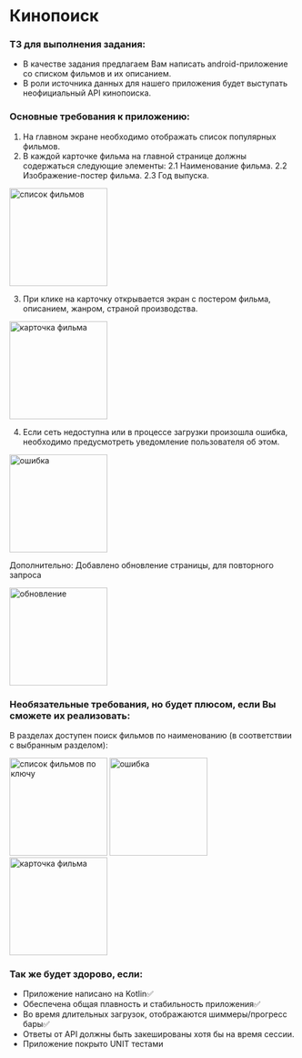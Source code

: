 # Кинопоиск

### ТЗ для выполнения задания:
- В качестве задания предлагаем Вам написать android-приложение со списком фильмов и их 
описанием.
- В роли источника данных для нашего приложения будет выступать неофициальный API кинопоиска.

### Основные требования к приложению:
1. На главном экране необходимо отображать список популярных фильмов.
2. В каждой карточке фильма на главной странице должны содержаться следующие элементы:
2.1 Наименование фильма.
2.2 Изображение-постер фильма.
2.3 Год выпуска.

<img width="172" alt="список фильмов" src="https://user-images.githubusercontent.com/99499702/216795896-f9d6c7d1-1c47-4e53-9bc4-3842a9f58cb0.png">

3. При клике на карточку открывается экран с постером фильма, описанием, жанром, страной 
производства.

<img width="172" alt="карточка фильма" src="https://user-images.githubusercontent.com/99499702/216795941-636d6a9d-dd18-4cfd-9124-0666e8503bf4.png">

4. Если сеть недоступна или в процессе загрузки произошла ошибка, необходимо предусмотреть 
уведомление пользователя об этом.

<img width="172" alt="ошибка" src="https://user-images.githubusercontent.com/99499702/216795986-73d5c54b-bed2-49c5-886e-7a6038afa045.png">

Дополнительно: Добавлено обновление страницы, для повторного запроса

<img width="172" alt="обновление" src="https://user-images.githubusercontent.com/99499702/216796034-890d150d-1054-4e6f-8d93-dcc3e4826686.png">

### Необязательные требования, но будет плюсом, если Вы сможете их реализовать:
 В разделах доступен поиск фильмов по наименованию (в соответствии с выбранным разделом):
 
<img width="172" alt="список фильмов по ключу" src="https://user-images.githubusercontent.com/99499702/216796092-ae50ed61-43e6-402e-90b9-3633602b9844.png">  <img width="172" alt="ошибка" src="https://user-images.githubusercontent.com/99499702/216796100-114f327e-3b6f-4db7-b223-baec3f8bd672.png">  <img width="172" alt="карточка фильма" src="https://user-images.githubusercontent.com/99499702/216796103-edd04235-b2ae-441e-a8ed-339cd4483ade.png">

### Так же будет здорово, если:

- Приложение написано на Kotlin✅
- Обеспечена общая плавность и стабильность приложения✅
- Во время длительных загрузок, отображаются шиммеры/прогресс бары✅
- Ответы от API должны быть закешированы хотя бы на время сессии.
- Приложение покрыто UNIT тестами
